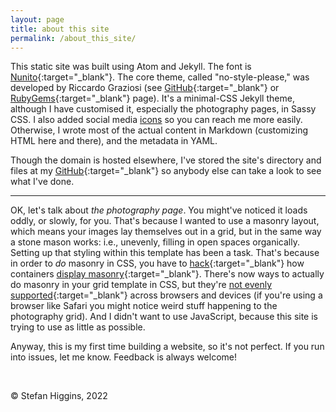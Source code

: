 ```yaml
---
layout: page
title: about this site
permalink: /about_this_site/
---
```


This static site was built using Atom and Jekyll. The font is [Nunito](https://fonts.google.com/specimen/Nunito?category=Sans+Serif){:target="_blank"}. The core theme, called "no-style-please," was developed by Riccardo Graziosi (see [GitHub](https://github.com/riggraz/no-style-please){:target="_blank"} or [RubyGems](https://rubygems.org/gems/no-style-please){:target="_blank"} page). It's a minimal-CSS Jekyll theme, although I have customised it, especially the photography pages, in Sassy CSS. I also added social media [icons](https://evil-icons.io/) so you can reach me more easily. Otherwise, I wrote most of the actual content in Markdown (customizing HTML here and there), and the metadata in YAML.

Though the domain is hosted elsewhere, I've stored the site's directory and files at my [GitHub](https://github.com/StefanHig){:target="_blank"} so anybody else can take a look to see what I've done.

***

OK, let's talk about *the photography page*. You might've noticed it loads oddly, or slowly, for you. That's because I wanted to use a masonry layout, which means your images lay themselves out in a grid, but in the same way a stone mason works: i.e., unevenly, filling in open spaces organically. Setting up that styling within this template has been a task. That's because in order to *do* masonry in CSS, you have to [hack](https://css-tricks.com/piecing-together-approaches-for-a-css-masonry-layout/){:target="_blank"} how containers [display masonry](https://www.smashingmagazine.com/native-css-masonry-layout-css-grid/){:target="_blank"}. There's now ways to actually do masonry in your grid template in CSS, but they're [not evenly supported](https://developer.mozilla.org/en-US/docs/Web/CSS/CSS_Grid_Layout/Masonry_Layout){:target="_blank"} across browsers and devices (if you're using a browser like Safari you might notice weird stuff happening to the photography grid). And I didn't want to use JavaScript, because this site is trying to use as little as possible.

Anyway, this is my first time building a website, so it's not perfect. If you run into issues, let me know. Feedback is always welcome!

<br>

&copy; Stefan Higgins, 2022
